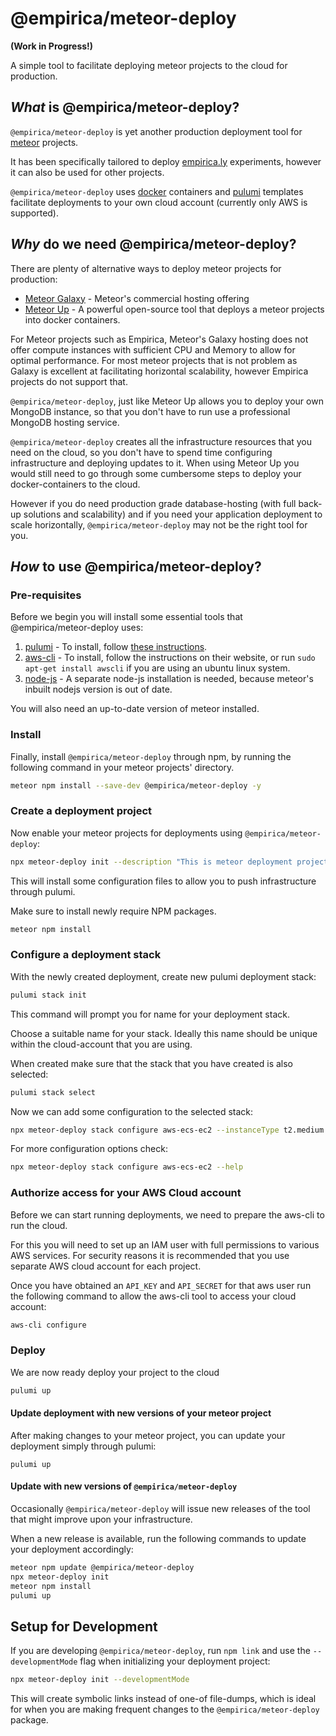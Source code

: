 @empirica/meteor-deploy
=============
**(Work in Progress!)** 

A simple tool to facilitate deploying meteor projects to the cloud for production.

## _What_ is @empirica/meteor-deploy?

`@empirica/meteor-deploy` is yet another production deployment tool for [meteor](https://meteor.com) projects. 

It has been specifically tailored to deploy [empirica.ly](https://empirica.ly) experiments, however it can also be used for other projects.

`@empirica/meteor-deploy` uses [docker](https://docker.com) containers and [pulumi](https://pulumi.com) templates facilitate deployments to your own cloud account (currently only AWS is supported). 

## _Why_ do we need @empirica/meteor-deploy?

There are plenty of alternative ways to deploy meteor projects for production:

 * [Meteor Galaxy](https://www.meteor.com/hosting) - Meteor's commercial hosting offering
 * [Meteor Up](http://meteor-up.com/) - A powerful open-source tool that deploys a meteor projects into docker containers.

For Meteor projects such as Empirica, Meteor's Galaxy hosting does not offer compute instances with sufficient CPU and Memory to allow for optimal performance. For most meteor projects that is not problem as Galaxy is excellent at facilitating horizontal scalability, however Empirica projects do not support that.

`@empirica/meteor-deploy`, just like Meteor Up allows you to deploy your own MongoDB instance, so that you don't have to run use a professional MongoDB hosting service.

`@empirica/meteor-deploy` creates all the infrastructure resources that you need on the cloud, so you don't have to spend time configuring infrastructure and deploying updates to it. When using Meteor Up you would still need to go through some cumbersome steps to deploy your docker-containers to the cloud.

However if you do need production grade database-hosting (with full back-up solutions and scalability) and if you need your application deployment to scale horizontally, `@empirica/meteor-deploy` may not be the right tool for you.
 
## _How_ to use @empirica/meteor-deploy?

### Pre-requisites

Before we begin you will install some essential tools that @empirica/meteor-deploy uses:

1. [pulumi](https://www.pulumi.com) - To install, follow [these instructions](https://www.pulumi.com/docs/get-started/aws/install-pulumi/).
1. [aws-cli](https://aws.amazon.com/cli/) - To install, follow the instructions on their website, or run `sudo apt-get install awscli` if you are using an ubuntu linux system.
1. [node-js](https://nodejs.com) - A separate node-js installation is needed, because meteor's inbuilt nodejs version is out of date.

You will also need an up-to-date version of meteor installed.

### Install

Finally, install `@empirica/meteor-deploy` through npm, by running the following command in your meteor projects' directory.

```bash
meteor npm install --save-dev @empirica/meteor-deploy -y
```

### Create a deployment project

Now enable your meteor projects for deployments using `@empirica/meteor-deploy`:

```bash
npx meteor-deploy init --description "This is meteor deployment project"
```

This will install some configuration files to allow you to push infrastructure through pulumi. 

Make sure to install newly require NPM packages.

```bash 
meteor npm install
```

### Configure a deployment stack

With the newly created deployment, create new pulumi deployment stack:

```bash
pulumi stack init
```
This command will prompt you for name for your deployment stack.

Choose a suitable name for your stack. Ideally this name should be unique within the cloud-account that you are using.

When created make sure that the stack that you have created is also selected:

```bash
pulumi stack select
```

Now we can add some configuration to the selected stack:

```bash 
npx meteor-deploy stack configure aws-ecs-ec2 --instanceType t2.medium
```

For more configuration options check:

```bash 
npx meteor-deploy stack configure aws-ecs-ec2 --help
```

### Authorize access for your AWS Cloud account

Before we can start running deployments, we need to prepare the aws-cli to run the cloud.

For this you will need to set up an IAM user with full permissions to various AWS services. For security reasons it is recommended that you use separate AWS cloud account for each project. 

Once you have obtained an `API_KEY` and `API_SECRET` for that aws user run the following command to allow the aws-cli tool to access your cloud account:

```bash
aws-cli configure
```

### Deploy 

We are now ready deploy your project to the cloud

```bash
pulumi up
```

#### Update deployment with new versions of your meteor project

After making changes to your meteor project, you can update your deployment simply through pulumi:

```
pulumi up
```

#### Update with new versions of `@empirica/meteor-deploy`

Occasionally `@empirica/meteor-deploy` will issue new releases of the tool that might improve upon your infrastructure.

When a new release is available, run the following commands to update your deployment accordingly:

```bash 
meteor npm update @empirica/meteor-deploy
npx meteor-deploy init
meteor npm install
pulumi up
```

## Setup for Development

If you are developing `@empirica/meteor-deploy`, run `npm link` and use the `--developmentMode` flag when initializing your deployment project:

```bash
npx meteor-deploy init --developmentMode
```

This will create symbolic links instead of one-of file-dumps, which is ideal for when you are making frequent changes to the `@empirica/meteor-deploy` package.

